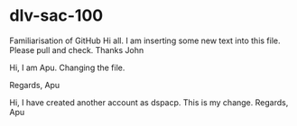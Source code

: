 # dlv-sac-100
Familiarisation of GitHub
Hi all.
I am inserting some new text into this file.
Please pull and check.
Thanks
John

Hi,
I am Apu.
Changing the file.

Regards,
Apu

Hi, 
I have created another account as dspacp.
This is my change.
Regards,
Apu
